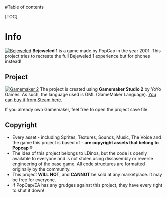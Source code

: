 #Table of contents

[TOC]

# Info
[![Bejeweled](https://steamcdn-a.akamaihd.net/steam/apps/3350/header.jpg?t=1584805229 "Bejeweled")](https://steamcdn-a.akamaihd.net/steam/apps/3350/header.jpg?t=1584805229 "Bejeweled")
**Bejeweled 1** is a game made by PopCap in the year 2001. This project tries to recreate the full Bejeweled 1 experience but for phones instead!

## Project
[![Gamemaker 2](https://www.brokenjoysticks.net/wp-content/uploads/2017/03/GDC_Game_Maker1.png "Gamemaker 2")](https://www.brokenjoysticks.net/wp-content/uploads/2017/03/GDC_Game_Maker1.png "Gamemaker 2")
The project is created using **Gamemaker Studio 2** by YoYo Games. As such, the language used is GML (GameMaker Language). 
[You can buy it from Steam here.](https://store.steampowered.com/app/585410/GameMaker_Studio_2_Desktop/ "You can buy it from Steam here.")

If you already own Gamemaker, feel free to open the project save file.

## Copyright
- Every asset - including Sprites, Textures, Sounds, Music, The Voice and the game this project is based of - **are copyright assets that belong to Popcap &reg;**
- The idea of this project belongs to LDinos, but the code is openly available to everyone and is not stolen using dissasembly or reverse engineering of the base game. All code structures are formatted originally by the community.
- This project **WILL NOT**, and **CANNOT** be sold at any marketplace. It may be free for everyone.
- If PopCap/EA has any grudges against this project, they have every right to shut it down!


